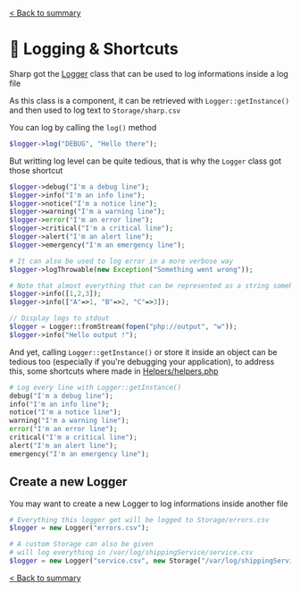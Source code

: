 [< Back to summary](../home.md)

# 📃 Logging & Shortcuts

Sharp got the [Logger](../../Classes/Core/Logger.php) class that can be used to log informations inside a log file

As this class is a component, it can be retrieved with `Logger::getInstance()` and then used to log text to `Storage/sharp.csv`

You can log by calling the `log()` method

```php
$logger->log("DEBUG", "Hello there");
```

But writting log level can be quite tedious, that is why the `Logger` class got those shortcut

```php
$logger->debug("I'm a debug line");
$logger->info("I'm an info line");
$logger->notice("I'm a notice line");
$logger->warning("I'm a warning line");
$logger->error("I'm an error line");
$logger->critical("I'm a critical line");
$logger->alert("I'm an alert line");
$logger->emergency("I'm an emergency line");

# It can also be used to log error in a more verbose way
$logger->logThrowable(new Exception("Something went wrong"));

# Note that almost everything that can be represented as a string somehow can be logged
$logger->info([1,2,3]);
$logger->info(["A"=>1, "B"=>2, "C"=>3]);

// Display logs to stdout
$logger = Logger::fromStream(fopen("php://output", "w"));
$logger->info("Hello output !");
```

And yet, calling `Logger::getInstance()` or store it inside an object can be tedious too
(especially if you're debugging your application),
to address this, some shortcuts where made in [Helpers/helpers.php](../../Helpers/helpers.php)

```php
# Log every line with Logger::getInstance()
debug("I'm a debug line");
info("I'm an info line");
notice("I'm a notice line");
warning("I'm a warning line");
error("I'm an error line");
critical("I'm a critical line");
alert("I'm an alert line");
emergency("I'm an emergency line");
```

## Create a new Logger

You may want to create a new Logger to log informations inside another file

```php
# Everything this logger get will be logged to Storage/errors.csv
$logger = new Logger("errors.csv");

# A custom Storage can also be given
# will log everything in /var/log/shippingService/service.csv
$logger = new Logger("service.csv", new Storage("/var/log/shippingService"))
```


[< Back to summary](../home.md)